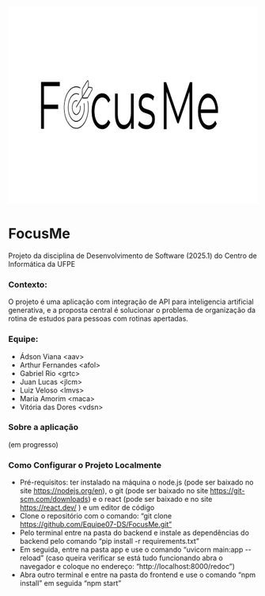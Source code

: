 <img src="assets/logoFocusMe.png" height="400px">

# FocusMe
Projeto da disciplina de Desenvolvimento de Software (2025.1) do Centro de Informática da UFPE
### Contexto:
O projeto é uma aplicação com integração de API para inteligencia artificial generativa, e a proposta central é solucionar o problema de organização da rotina de estudos para pessoas com rotinas apertadas.

### Equipe:

* Ádson Viana \<aav>
* Arthur Fernandes \<afol>
* Gabriel Rio \<grtc>
* Juan Lucas \<jlcm>
* Luiz Veloso \<lmvs>
* Maria Amorim \<maca>
* Vitória das Dores \<vdsn>

### Sobre a aplicação

(em progresso)

### Como Configurar o Projeto Localmente
* Pré-requisitos: ter instalado na máquina o node.js (pode ser baixado no site https://nodejs.org/en), o git (pode ser baixado no site https://git-scm.com/downloads) e o react (pode ser baixado e no site https://react.dev/ ) e um editor de código
* Clone o repositório com o comando: “git clone https://github.com/Equipe07-DS/FocusMe.git”
* Pelo terminal entre na pasta do backend e instale as dependências do backend pelo comando “pip install -r requirements.txt”
* Em seguida, entre na pasta app e use o comando “uvicorn main:app --reload” (caso queira verificar se está tudo funcionando abra o navegador e coloque no endereço: “http://localhost:8000/redoc”)
* Abra outro terminal e entre na pasta do frontend e use o comando “npm install” em seguida “npm start”

